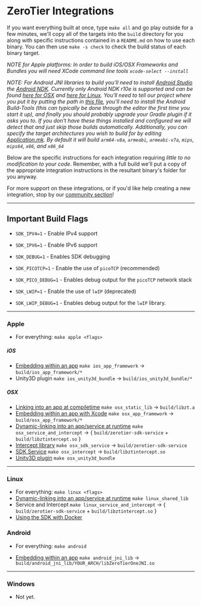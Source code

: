 ZeroTier Integrations
====

If you want everything built at once, type `make all` and go play outside for a few minutes, we'll copy all of the targets into the `build` directory for you along with specific instructions contained in a `README.md` on how to use each binary. You can then use `make -s check` to check the build status of each binary target.

*NOTE for Apple platforms: In order to build iOS/OSX Frameworks and Bundles you will need XCode command line tools `xcode-select --install`*

*NOTE: For Android JNI libraries to build you'll need to install [Android Studio](https://developer.android.com/studio/index.html) the [Android NDK](https://developer.android.com/ndk/index.html). Currently only Android NDK r10e is supported and can be found [here for OSX](http://dl.google.com/android/repository/android-ndk-r10e-darwin-x86_64.zip) and [here for Linux](http://dl.google.com/android/repository/android-ndk-r10e-linux-x86_64.zip). You'll need to tell our project where you put it by putting the path in [this file](android/proj/local.properties), you'll need to install the Android Build-Tools (this can typically be done through the editor the first time you start it up), and finally you should probably upgrade your Gradle plugin if it asks you to. If you don't have these things installed and configured we will detect that and just skip those builds automatically. Additionally, you can specify the target architectures you wish to build for by editing [Application.mk](android/android_jni_lib/java/jni/Application.mk). By default it will build `arm64-v8a`, `armeabi`, `armeabi-v7a`, `mips`, `mips64`, `x86`, and `x86_64`*

Below are the specific instructions for each integration requiring *little to no modification to your code*. Remember, with a full build we'll put a copy of the appropriate integration instructions in the resultant binary's folder for you anyway.

For more support on these integrations, or if you'd like help creating a new integration, stop by our [community section](https://www.zerotier.com/community/)!

***
## Important Build Flags

- `SDK_IPV4=1` - Enable IPv4 support
- `SDK_IPV6=1` - Enable IPv6 support

- `SDK_DEBUG=1` - Enables SDK debugging

- `SDK_PICOTCP=1` - Enable the use of `picoTCP` (recommended)
- `SDK_PICO_DEBUG=1` - Enables debug output for the `picoTCP` network stack

- `SDK_LWIP=1` - Enable the use of `lwIP` (deprecated)
- `SDK_LWIP_DEBUG=1` - Enables debug output for the `lwIP` library.

***

### Apple 
 - For everything: `make apple <flags>`

##### iOS
 - [Embedding within an app](apple/example_app/iOS) `make ios_app_framework` -> `build/ios_app_framework/*`
 - Unity3D plugin `make ios_unity3d_bundle` -> `build/ios_unity3d_bundle/*`

##### OSX
 - [Linking into an app at compiletime](../docs/osx.md) `make osx_static_lib` -> `build/libzt.a`
 - [Embedding within an app with Xcode](apple/example_app/OSX) `make osx_app_framework` -> `build/osx_app_framework/*`
 - [Dynamic-linking into an app/service at runtime](../docs/osx.md) `make osx_service_and_intercept` -> { `build/zerotier-sdk-service` + `build/libztintercept.so` }
 - [Intercept library](../docs/osx.md) `make osx_sdk_service` -> `build/zerotier-sdk-service`
 - [SDK Service](../docs/osx.md) `make osx_intercept` -> `build/libztintercept.so`
 - [Unity3D plugin](apple/ZeroTierSDK_Apple) `make osx_unity3d_bundle`

***
### Linux
 - For everything: `make linux <flags>`
 - [Dynamic-linking into an app/service at runtime](../docs/linux.md) `make linux_shared_lib`
 - Service and Intercept `make linux_service_and_intercept` -> { `build/zerotier-sdk-service` + `build/libztintercept.so` }
 - [Using the SDK with Docker](docker)

### Android 
 - For everything: `make android`
 
 - [Embedding within an app](android) `make android_jni_lib` -> `build/android_jni_lib/YOUR_ARCH/libZeroTierOneJNI.so`

***
### Windows
 - Not yet.
